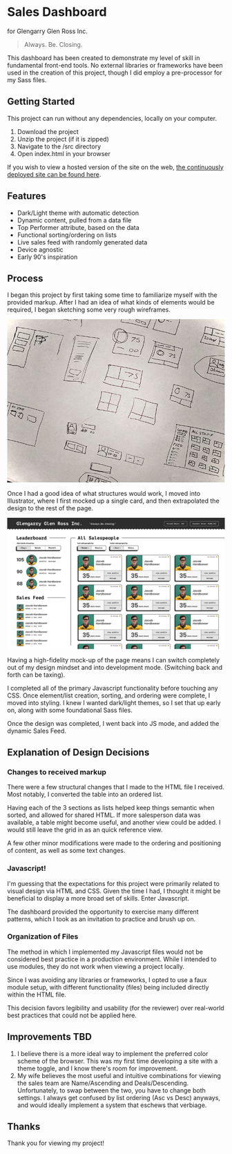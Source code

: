 # Sales Dashboard
for Glengarry Glen Ross Inc.

> Always. Be. Closing.

This dashboard has been created to demonstrate my level of skill in fundamental front-end tools. No external libraries or frameworks have been used in the creation of this project, though I did employ a pre-processor for my Sass files.

## Getting Started
This project can run without any dependencies, locally on your computer.

1. Download the project
2. Unzip the project (if it is zipped)
3. Navigate to the /src directory
4. Open index.html in your browser

If you wish to view a hosted version of the site on the web, [the continuously deployed site can be found here](https://glengarry.netlify.app).

## Features
- Dark/Light theme with automatic detection
- Dynamic content, pulled from a data file
- Top Performer attribute, based on the data
- Functional sorting/ordering on lists
- Live sales feed with randomly generated data
- Device agnostic
- Early 90's inspiration

## Process
I began this project by first taking some time to familiarize myself with the provided markup. After I had an idea of what kinds of elements would be required, I began sketching some very rough wireframes.

![Very rough sketches](docs/really-rough-sketches.jpg)

Once I had a good idea of what structures would work, I moved into Illustrator, where I first mocked up a single card, and then extrapolated the design to the rest of the page.

![High-fidelity comp](docs/page-mockup.png)

Having a high-fidelity mock-up of the page means I can switch completely out of my design mindset and into development mode. (Switching back and forth can be taxing).

I completed all of the primary Javascript functionality before touching any CSS. Once element/list creation, sorting, and ordering were complete, I moved into styling. I knew I wanted dark/light themes, so I set that up early on, along with some foundational Sass files.

Once the design was completed, I went back into JS mode, and added the dynamic Sales Feed.

## Explanation of Design Decisions
### Changes to received markup
There were a few structural changes that I made to the HTML file I received. Most notably, I converted the table into an ordered list.

Having each of the 3 sections as lists helped keep things semantic when sorted, and allowed for shared HTML. If more salesperson data was available, a table might become useful, and another view could be added. I would still leave the grid in as an quick reference view.

A few other minor modifications were made to the ordering and positioning of content, as well as some text changes.

### Javascript!
I'm guessing that the expectations for this project were primarily related to visual design via HTML and CSS. Given the time I had, I thought it might be beneficial to display a more broad set of skills. Enter Javascript.

The dashboard provided the opportunity to exercise many different patterns, which I took as an invitation to practice and brush up on.

### Organization of Files
The method in which I implemented my Javascript files would not be considered best practice in a production environment. While I intended to use modules, they do not work when viewing a project locally.

Since I was avoiding any libraries or frameworks, I opted to use a faux module setup, with different functionality (files) being included directly within the HTML file.

This decision favors legibility and usability (for the reviewer) over real-world best practices that could not be applied here.

## Improvements TBD
1. I believe there is a more ideal way to implement the preferred color scheme of the browser. This was my first time developing a site with a theme toggle, and I know there's room for improvement.
2. My wife believes the most useful and intuitive combinations for viewing the sales team are Name/Ascending and Deals/Descending. Unfortunately, to swap between the two, you have to change both settings. I always get confused by list ordering (Asc vs Desc) anyways, and would ideally implement a system that eschews that verbiage.

## Thanks
Thank you for viewing my project!

